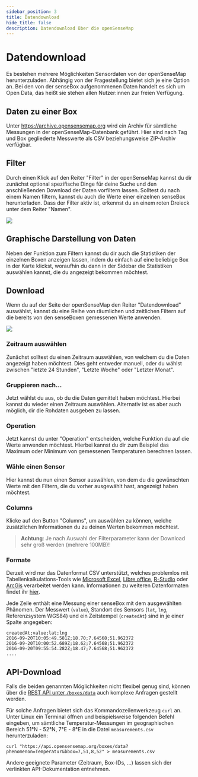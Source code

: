 ```yaml
---
sidebar_position: 3
title: Datendownload
hide_title: false
description: Datendownload über die openSenseMap
---
```


# Datendownload

Es bestehen mehrere Möglichkeiten Sensordaten von der openSenseMap herunterzuladen.
Abhängig von der Fragestellung bietet sich je eine Option an.
Bei den von der senseBox aufgenommenen Daten handelt es sich um Open Data, das heißt sie stehen allen Nutzer:innen zur freien Verfügung.

## Daten zu einer Box

Unter <https://archive.opensensemap.org> wird ein Archiv für sämtliche Messungen in der openSenseMap-Datenbank geführt.
Hier sind nach Tag und Box gegliederte Messwerte als CSV beziehungsweise ZIP-Archiv verfügbar.

## Filter

Durch einen Klick auf den Reiter "Filter" in der openSenseMap kannst du dir zunächst optional spezifische Dinge für deine Suche und den anschließenden Download der Daten vorfiltern lassen.
Solltest du nach einem Namen filtern, kannst du auch die Werte einer einzelnen senseBox herunterladen.
Dass der Filter aktiv ist, erkennst du an einem roten Dreieck unter dem Reiter "Namen".

![](/img/open-sensemap-bilder/datendownload/1-filter.png)

## Graphische Darstellung von Daten

Neben der Funktion zum Filtern kannst du dir auch die Statistiken der einzelnen Boxen anzeigen lassen, indem du einfach auf eine beliebige Box in der Karte klickst, woraufhin du dann in der Sidebar die Statistiken auswählen kannst, die du angezeigt bekommen möchtest.

## Download

Wenn du auf der Seite der openSenseMap den Reiter "Datendownload" auswählst, kannst du eine Reihe von räumlichen und zeitlichen Filtern auf die bereits von den senseBoxen gemessenen Werte anwenden.

![](/img/open-sensemap-bilder/datendownload/1-download.png)



### Zeitraum auswählen

Zunächst solltest du einen Zeitraum auswählen, von welchem du die Daten angezeigt haben möchtest.
Dies geht entweder manuell, oder du wählst zwischen "letzte 24 Stunden", "Letzte Woche" oder "Letzter Monat".


### Gruppieren nach...

Jetzt wählst du aus, ob du die Daten gemittelt haben möchtest. Hierbei kannst du wieder einen Zeitraum auswählen.
Alternativ ist es aber auch möglich, dir die Rohdaten ausgeben zu lassen.

### Operation

Jetzt kannst du unter "Operation" entscheiden, welche Funktion du auf die Werte anwenden möchtest.
Hierbei kannst du dir zum Beispiel das Maximum oder Minimum von gemessenen Temperaturen berechnen lassen.

### Wähle einen Sensor

Hier kannst du nun einen Sensor auswählen, von dem du die gewünschten Werte mit den Filtern, die du vorher ausgewählt hast, angezeigt haben möchtest.

### Columns

Klicke auf den Button "Columns", um auswählen zu können, welche zusätzlichen Informationen du zu deinen Werten bekommen möchtest.



> **Achtung**: Je nach Auswahl der Filterparameter kann der Download sehr groß werden (mehrere 100MB)!


### Formate

Derzeit wird nur das Datenformat CSV unterstützt, welches problemlos mit Tabellenkalkulations-Tools wie
[Microsoft Excel](excel.md), [Libre office](libre.md), [R-Studio](R.md) oder [ArcGis](Arc.md) verarbeitet werden kann.
Informationen zu weiteren Datenformaten findet ihr [hier](formate.md).

Jede Zeile enthält eine Messung einer senseBox mit dem ausgewählten Phänomen.
Der Messwert (`value`), Standort des Sensors (`lat`, `lng`, Referenzsystem WGS84) und ein Zeitstempel (`createdAt`) sind in je einer Spalte angegeben:

```csv
createdAt;value;lat;lng
2016-09-20T10:05:49.581Z;18.70;7.64568;51.962372
2016-09-20T10:00:52.689Z;18.62;7.64568;51.962372
2016-09-20T09:55:54.282Z;18.47;7.64568;51.962372
....
```

## API-Download

Falls die beiden genannten Möglichkeiten nicht flexibel genug sind, können über die [REST API unter `/boxes/data`](osem_api.md#get-latest-measurements-for-a-phenomenon-as-csv-) auch komplexe Anfragen gestellt werden.

Für solche Anfragen bietet sich das Kommandozeilenwerkzeug `curl` an.
Unter Linux ein Terminal öffnen und beispielsweise folgenden Befehl eingeben, um sämtliche Temperatur-Messungen im geographischen Bereich 51°N - 52°N, 7°E - 8°E in die Datei `measurements.csv` herunterzuladen:

```
curl "https://api.opensensemap.org/boxes/data?phenomenon=Temperatur&bbox=7,51,8,52" > measurements.csv
```

Andere geeignete Parameter (Zeitraum, Box-IDs, ...) lassen sich der verlinkten API-Dokumentation entnehmen.
